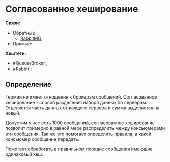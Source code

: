 # Согласованное хеширование

**Связи:**
- Обратные
	- [RabbitMQ](rabbit-mq);
- Прямые:

**Хештеги:**
- #Queue/Broker ;
- #Rabbit ;

## Определение

Термин не имеет отношения к брокерам сообщений. Согласованное хеширование - способ разделения набора данных по серверам. Отделяется часть данных от каждого сервера и сумма выделяется на новый.

Допустим у нас есть 1000 сообщений, согласованное хеширование позволит примерно в равной мере распределить между консьюмерами эти сообщения. Так же это помогает определить правила, в какой консьюмер сообщение передать.

Помогает обработать в правильном порядке сообщения имеющие одинаковый хеш.

